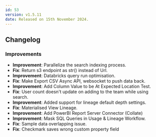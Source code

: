 ```yaml
---
id: 53
version: v1.5.11
date: Released on 15th November 2024.
---
```

## Changelog

### Improvements

- **Improvement**: Parallelize the search indexing process.
- **Fix**: Return s3 endpoint as str() instead of Url.
- **Improvement**: Databricks query run optimisation.
- **Fix**: Make Export CSV Async API, websocket to push data back.
- **Improvement**: Add Column Value to be At Expected Location Test.
- **Fix**: User count doesn't update on adding to the team while using search.
- **Improvement**: Added support for lineage default depth settings.
- **Fix**: Materialised View Lineage.
- **Improvement**: Add PowerBI Report Server Connector (Collate)
- **Improvement**: Mask SQL Queries in Usage & Lineage Workflow.
- **Fix**: Sample data overlapping issue.
- **Fix**: Checkmark saves wrong custom property field

